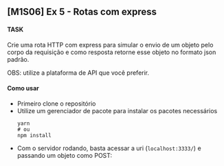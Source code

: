 ## [M1S06] Ex 5 - Rotas com express

#### TASK

Crie uma rota HTTP com express para simular o envio de um objeto pelo corpo da requisição e como resposta retorne esse objeto no formato json padrão.

OBS: utilize a plataforma de API que você preferir.

#### Como usar

- Primeiro clone o repositório
- Utilize um gerenciador de pacote para instalar os pacotes necessários
  ```shell
  yarn
  # ou
  npm install
  ```
- Com o servidor rodando, basta acessar a uri (`localhost:3333/`) e passando um objeto como POST:
